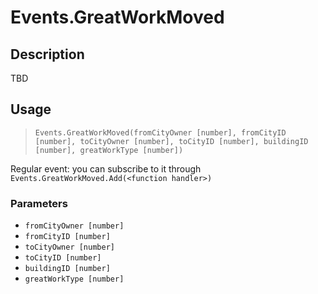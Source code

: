 # Events.GreatWorkMoved
## Description
TBD

## Usage
> `Events.GreatWorkMoved(fromCityOwner [number], fromCityID [number], toCityOwner [number], toCityID [number], buildingID [number], greatWorkType [number])`

Regular event: you can subscribe to it through `Events.GreatWorkMoved.Add(<function handler>)`

### Parameters
- `fromCityOwner [number]`
- `fromCityID [number]`
- `toCityOwner [number]`
- `toCityID [number]`
- `buildingID [number]`
- `greatWorkType [number]`